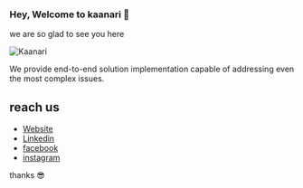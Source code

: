 ### Hey, Welcome to kaanari 👋

we are so glad to see you here

![Kaanari](https://pbs.twimg.com/profile_banners/1483003278623453185/1643124849/1500x500)

We provide end-to-end solution implementation capable of addressing even the most complex issues.

## reach us

-   [Website](https://kaanari.com/)
-   [Linkedin](https://www.linkedin.com/company/kaanari/)
-   [facebook](https://www.facebook.com/kaanarigroup)
-   [instagram](https://www.instagram.com/kaanari.group/)

thanks 😎

